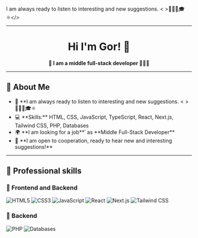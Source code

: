 I am always ready to listen to interesting and new suggestions. < >👨🏻‍💻🎓⚛</>

---

<h1 align="center">Hi I'm Gor! 👋</h1>

<p align="center">
  <b>🚀 I am a middle full-stack developer 👨🏻‍💻</b>
</p>

---
## 🔹 About Me

<ul>
  <li>  🎨 **I am always ready to listen to interesting and new suggestions. < >👨🏻‍💻🎓⚛</>  </li>  
  <li>  💻 **Skills:** HTML, CSS, JavaScript, TypeScript, React, Next.js, Tailwind CSS, PHP, Databases </li>  
  <li>  🌍 **I am looking for a job**՝ as **Middle Full-Stack Developer** </li>  
  <li>  📩 **I am open to cooperation, ready to hear new and interesting suggestions!**  </li>  
</ul>

---
## 🚀 Professional skills
### 🔹 Frontend and Backend

![HTML5](https://img.shields.io/badge/HTML5-E34F26?style=for-the-badge&logo=html5&logoColor=white)
![CSS3](https://img.shields.io/badge/CSS3-1572B6?style=for-the-badge&logo=css3&logoColor=white)
![JavaScript](https://img.shields.io/badge/JavaScript-F7DF1E?style=for-the-badge&logo=javascript&logoColor=black)
![React](https://img.shields.io/badge/React-20232A?style=for-the-badge&logo=react&logoColor=61DAFB)
![Next.js](https://img.shields.io/badge/Next.js-000000?style=for-the-badge&logo=next.js&logoColor=white)
![Tailwind CSS](https://img.shields.io/badge/Tailwind%20CSS-38B2AC?style=for-the-badge&logo=tailwind-css&logoColor=white)

### 🔹 Backend  
![PHP](https://img.shields.io/badge/PHP-777BB4?style=for-the-badge&logo=php&logoColor=white)
![Databases](https://img.shields.io/badge/Databases-007ACC?style=for-the-badge&logo=mysql&logoColor=white)
